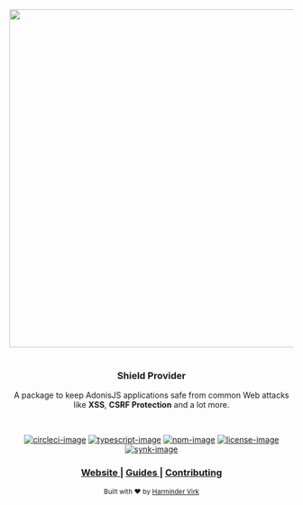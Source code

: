 <div align="center">
  <img src="https://res.cloudinary.com/adonisjs/image/upload/q_100/v1558612869/adonis-readme_zscycu.jpg" width="600px">
</div>

<br />

<div align="center">
  <h3>Shield Provider</h3>
  <p>
    A package to keep AdonisJS applications safe from common Web attacks like <strong>XSS</strong>, <strong>CSRF Protection</strong> and a lot more.
  </p>
</div>

<br />

<div align="center">

[![circleci-image]][circleci-url] [![typescript-image]][typescript-url] [![npm-image]][npm-url] [![license-image]][license-url] [![synk-image]][synk-url]

</div>

<div align="center">
  <h3>
    <a href="https://adonisjs.com">
      Website
    </a>
    <span> | </span>
    <a href="https://docs-adonisjs-com.pages.dev/guides/security/web-security">
      Guides
    </a>
    <span> | </span>
    <a href="CONTRIBUTING.md">
      Contributing
    </a>
  </h3>
</div>

<div align="center">
  <sub>Built with ❤︎ by <a href="https://twitter.com/AmanVirk1">Harminder Virk</a>
</div>

[circleci-image]: https://img.shields.io/circleci/build/github/adonisjs/shield/master.svg?style=for-the-badge&logo=circleci
[circleci-url]: https://circleci.com/gh/adonisjs/shield "circleci"

[typescript-image]: https://img.shields.io/badge/Typescript-294E80.svg?style=for-the-badge&logo=typescript
[typescript-url]:  "typescript"

[npm-image]: https://img.shields.io/npm/v/@adonisjs/shield/latest.svg?style=for-the-badge&logo=npm
[npm-url]: https://www.npmjs.com/package/@adonisjs/shield/v/latest "npm"

[license-image]: https://img.shields.io/npm/l/@adonisjs/shield?color=blueviolet&style=for-the-badge
[license-url]: LICENSE.md "license"

[synk-image]: https://img.shields.io/snyk/vulnerabilities/github/adonisjs/shield?label=Synk%20Vulnerabilities&style=for-the-badge
[synk-url]: https://snyk.io/test/github/adonisjs/shield?targetFile=package.json "synk"

